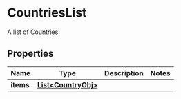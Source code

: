 

# CountriesList

A list of Countries

## Properties

| Name | Type | Description | Notes |
|------------ | ------------- | ------------- | -------------|
|**items** | [**List&lt;CountryObj&gt;**](CountryObj.md) |  |  |



